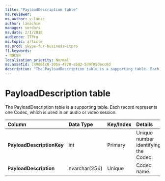 ```yaml
---
title: "PayloadDescription table"
ms.reviewer: 
ms.author: v-lanac
author: lanachin
manager: serdars
ms.date: 2/1/2018
audience: ITPro
ms.topic: article
ms.prod: skype-for-business-itpro
f1.keywords:
- NOCSH
localization_priority: Normal
ms.assetid: c49d61c0-305a-4770-a5d2-5d9f05decc6d
description: "The PayloadDescription table is a supporting table. Each record represents one Codec, which is used in an audio or video session."
---
```


# PayloadDescription table
 
The PayloadDescription table is a supporting table. Each record represents one Codec, which is used in an audio or video session.
  
|**Column**|**Data Type**|**Key/Index**|**Details**|
|:-----|:-----|:-----|:-----|
|**PayloadDescriptionKey** <br/> |int  <br/> |Primary  <br/> |Unique number identifying the Codec.  <br/> |
|**PayloadDescription** <br/> |nvarchar(256)  <br/> |Unique  <br/> |Codec name.  <br/> |
   

